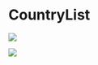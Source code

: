 # CountryList

![](https://jaycodes.com/images/portfolio/home_view.jpg)








![](https://jaycodes.com/images/portfolio/detail_view.png)
